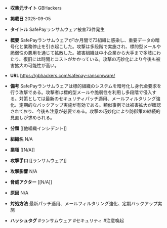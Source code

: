 - **収集元サイト**
GBHackers

- **掲載日**
2025-09-05

- **タイトル**
SafePayランサムウェア被害73件発生

- **概要**
SafePayランサムウェアが1か月間で73組織に感染し、重要データの暗号化と業務停止を引き起こした。攻撃は多段階で実施され、標的型メールや脆弱性の悪用を通じて拡散した。被害組織は中小企業から大手まで多岐にわたり、復旧には時間とコストがかかっている。攻撃の巧妙化により今後も被害拡大の可能性が高い。

- **URL**
https://gbhackers.com/safepay-ransomware/

- **備考**
SafePayランサムウェアは標的組織のシステムを暗号化し身代金要求を行う攻撃である。攻撃者は標的型メールや脆弱性を利用し多段階で侵入する。対策としては最新のセキュリティパッチ適用、メールフィルタリング強化、定期的なバックアップ実施が有効である。類似事例では被害拡大が確認されており、今後も注意が必要である。攻撃の巧妙化により防御策の継続的見直しが求められる。

- **分類**
[[他組織インシデント]]

- **組織名**
N/A

- **業種**
[[N/A]]

- **攻撃手口**
[[ランサムウェア]]

- **攻撃影響**
N/A

- **脅威アクター**
[[N/A]]

- **原因**
N/A

- **対処方法**
最新パッチ適用、メールフィルタリング強化、定期バックアップ実施

- **ハッシュタグ**
#ランサムウェア #セキュリティ #注意喚起
